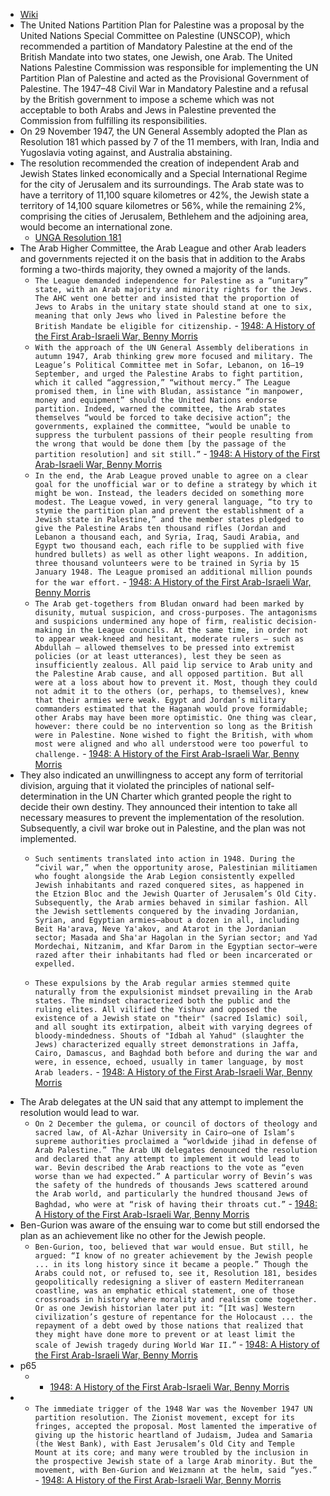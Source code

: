 - [Wiki](https://en.wikipedia.org/wiki/United_Nations_Partition_Plan_for_Palestine)
- The United Nations Partition Plan for Palestine was a proposal by the United Nations Special Committee on Palestine (UNSCOP), which recommended a partition of Mandatory Palestine at the end of the British Mandate into two states, one Jewish, one Arab. The United Nations Palestine Commission was responsible for implementing the UN Partition Plan of Palestine and acted as the Provisional Government of Palestine. The 1947–48 Civil War in Mandatory Palestine and a refusal by the British government to impose a scheme which was not acceptable to both Arabs and Jews in Palestine prevented the Commission from fulfilling its responsibilities.
- On 29 November 1947, the UN General Assembly adopted the Plan as Resolution 181 which passed by 7 of the 11 members, with Iran, India and Yugoslavia voting against, and Australia abstaining.
- The resolution recommended the creation of independent Arab and Jewish States linked economically and a Special International Regime for the city of Jerusalem and its surroundings. The Arab state was to have a territory of 11,100 square kilometres or 42%, the Jewish state a territory of 14,100 square kilometres or 56%, while the remaining 2%, comprising the cities of Jerusalem, Bethlehem and the adjoining area, would become an international zone.
	- [UNGA Resolution 181](https://daccess-ods.un.org/access.nsf/Get?OpenAgent&DS=A/RES/181(II)&Lang=E)
- The Arab Higher Committee, the Arab League and other Arab leaders and governments rejected it on the basis that in addition to the Arabs forming a two-thirds majority, they owned a majority of the lands.
    - `The League demanded independence for Palestine as a “unitary” state, with an Arab majority and minority rights for the Jews. The AHC went one better and insisted that the proportion of Jews to Arabs in the unitary state should stand at one to six, meaning that only Jews who lived in Palestine before the British Mandate be eligible for citizenship.`  - [1948: A History of the First Arab-Israeli War, Benny Morris](https://cloudflare-ipfs.com/ipfs/bafykbzaceboh6eehlb6m6qeyfzcadyiri4vhj3syboxaidhido32jriuuaj3c?filename=Benny%20Morris%20-%201948_%20A%20History%20of%20the%20First%20Arab-Israeli%20War-Yale%20University%20Press%20%282008%29.pdf)
    - `With the approach of the UN General Assembly deliberations in autumn 1947, Arab thinking grew more focused and military. The League’s Political Committee met in Sofar, Lebanon, on 16–19 September, and urged the Palestine Arabs to fight partition, which it called “aggression,” “without mercy.” The League promised them, in line with Bludan, assistance “in manpower, money and equipment” should the United Nations endorse partition. Indeed, warned the committee, the Arab states themselves “would be forced to take decisive action”; the governments, explained the committee, “would be unable to suppress the turbulent passions of their people resulting from the wrong that would be done them [by the passage of the partition resolution] and sit still.”`  - [1948: A History of the First Arab-Israeli War, Benny Morris](https://cloudflare-ipfs.com/ipfs/bafykbzaceboh6eehlb6m6qeyfzcadyiri4vhj3syboxaidhido32jriuuaj3c?filename=Benny%20Morris%20-%201948_%20A%20History%20of%20the%20First%20Arab-Israeli%20War-Yale%20University%20Press%20%282008%29.pdf)
    - `In the end, the Arab League proved unable to agree on a clear goal for the unofficial war or to define a strategy by which it might be won. Instead, the leaders decided on something more modest. The League vowed, in very general language, “to try to stymie the partition plan and prevent the establishment of a Jewish state in Palestine,” and the member states pledged to give the Palestine Arabs ten thousand rifles (Jordan and Lebanon a thousand each, and Syria, Iraq, Saudi Arabia, and Egypt two thousand each, each rifle to be supplied with five hundred bullets) as well as other light weapons. In addition, three thousand volunteers were to be trained in Syria by 15 January 1948. The League promised an additional million pounds for the war effort.`  - [1948: A History of the First Arab-Israeli War, Benny Morris](https://cloudflare-ipfs.com/ipfs/bafykbzaceboh6eehlb6m6qeyfzcadyiri4vhj3syboxaidhido32jriuuaj3c?filename=Benny%20Morris%20-%201948_%20A%20History%20of%20the%20First%20Arab-Israeli%20War-Yale%20University%20Press%20%282008%29.pdf)
    - `The Arab get-togethers from Bludan onward had been marked by disunity, mutual suspicion, and cross-purposes. The antagonisms and suspicions undermined any hope of firm, realistic decision-making in the League councils. At the same time, in order not to appear weak-kneed and hesitant, moderate rulers — such as Abdullah — allowed themselves to be pressed into extremist policies (or at least utterances), lest they be seen as insufficiently zealous. All paid lip service to Arab unity and the Palestine Arab cause, and all opposed partition. But all were at a loss about how to prevent it. Most, though they could not admit it to the others (or, perhaps, to themselves), knew that their armies were weak. Egypt and Jordan’s military commanders estimated that the Haganah would prove formidable; other Arabs may have been more optimistic. One thing was clear, however: there could be no intervention so long as the British were in Palestine. None wished to fight the British, with whom most were aligned and who all understood were too powerful to challenge.`  - [1948: A History of the First Arab-Israeli War, Benny Morris](https://cloudflare-ipfs.com/ipfs/bafykbzaceboh6eehlb6m6qeyfzcadyiri4vhj3syboxaidhido32jriuuaj3c?filename=Benny%20Morris%20-%201948_%20A%20History%20of%20the%20First%20Arab-Israeli%20War-Yale%20University%20Press%20%282008%29.pdf)
- They also indicated an unwillingness to accept any form of territorial division, arguing that it violated the principles of national self-determination in the UN Charter which granted people the right to decide their own destiny. They announced their intention to take all necessary measures to prevent the implementation of the resolution. Subsequently, a civil war broke out in Palestine, and the plan was not implemented.
    - `Such sentiments translated into action in 1948. During the “civil war,” when the opportunity arose, Palestinian militiamen who fought alongside the Arab Legion consistently expelled Jewish inhabitants and razed conquered sites, as happened in the Etzion Bloc and the Jewish Quarter of Jerusalem’s Old City. Subsequently, the Arab armies behaved in similar fashion. All the Jewish settlements conquered by the invading Jordanian, Syrian, and Egyptian armies—about a dozen in all, including Beit Ha'arava, Neve Ya'akov, and Atarot in the Jordanian sector; Masada and Sha'ar Hagolan in the Syrian sector; and Yad Mordechai, Nitzanim, and Kfar Darom in the Egyptian sector—were razed after their inhabitants had fled or been incarcerated or expelled.`
      
    - `These expulsions by the Arab regular armies stemmed quite naturally from the expulsionist mindset prevailing in the Arab states. The mindset characterized both the public and the ruling elites. All vilified the Yishuv and opposed the existence of a Jewish state on "their" (sacred Islamic) soil, and all sought its extirpation, albeit with varying degrees of bloody-mindedness. Shouts of "Idbah al Yahud" (slaughter the Jews) characterized equally street demonstrations in Jaffa, Cairo, Damascus, and Baghdad both before and during the war and were, in essence, echoed, usually in tamer language, by most Arab leaders.` - [1948: A History of the First Arab-Israeli War, Benny Morris](https://cloudflare-ipfs.com/ipfs/bafykbzaceboh6eehlb6m6qeyfzcadyiri4vhj3syboxaidhido32jriuuaj3c?filename=Benny%20Morris%20-%201948_%20A%20History%20of%20the%20First%20Arab-Israeli%20War-Yale%20University%20Press%20%282008%29.pdf)    
- The Arab delegates at the UN said that any attempt to implement the resolution would lead to war.
    - `On 2 December the gulema, or council of doctors of theology and sacred law, of Al-Azhar University in Cairo—one of Islam’s supreme authorities proclaimed a “worldwide jihad in defense of Arab Palestine.” The Arab UN delegates denounced the resolution and declared that any attempt to implement it would lead to war. Bevin described the Arab reactions to the vote as “even worse than we had expected.” A particular worry of Bevin’s was the safety of the hundreds of thousands Jews scattered around the Arab world, and particularly the hundred thousand Jews of Baghdad, who were at “risk of having their throats cut.”`  - [1948: A History of the First Arab-Israeli War, Benny Morris](https://cloudflare-ipfs.com/ipfs/bafykbzaceboh6eehlb6m6qeyfzcadyiri4vhj3syboxaidhido32jriuuaj3c?filename=Benny%20Morris%20-%201948_%20A%20History%20of%20the%20First%20Arab-Israeli%20War-Yale%20University%20Press%20%282008%29.pdf)
- Ben-Gurion was aware of the ensuing war to come but still endorsed the plan as an achievement like no other for the Jewish people.
    - `Ben-Gurion, too, believed that war would ensue. But still, he argued: “I know of no greater achievement by the Jewish people ... in its long history since it became a people.” Though the Arabs could not, or refused to, see it, Resolution 181, besides geopolitically redesigning a sliver of eastern Mediterranean coastline, was an emphatic ethical statement, one of those crossroads in history where morality and realism come together. Or as one Jewish historian later put it: “[It was] Western civilization’s gesture of repentance for the Holocaust ... the repayment of a debt owed by those nations that realized that they might have done more to prevent or at least limit the scale of Jewish tragedy during World War II.”`  - [1948: A History of the First Arab-Israeli War, Benny Morris](https://cloudflare-ipfs.com/ipfs/bafykbzaceboh6eehlb6m6qeyfzcadyiri4vhj3syboxaidhido32jriuuaj3c?filename=Benny%20Morris%20-%201948_%20A%20History%20of%20the%20First%20Arab-Israeli%20War-Yale%20University%20Press%20%282008%29.pdf)
- p65
    -   - [1948: A History of the First Arab-Israeli War, Benny Morris](https://cloudflare-ipfs.com/ipfs/bafykbzaceboh6eehlb6m6qeyfzcadyiri4vhj3syboxaidhido32jriuuaj3c?filename=Benny%20Morris%20-%201948_%20A%20History%20of%20the%20First%20Arab-Israeli%20War-Yale%20University%20Press%20%282008%29.pdf)
- 
	- `The immediate trigger of the 1948 War was the November 1947 UN partition resolution. The Zionist movement, except for its fringes, accepted the proposal. Most lamented the imperative of giving up the historic heartland of Judaism, Judea and Samaria (the West Bank), with East Jerusalem’s Old City and Temple Mount at its core; and many were troubled by the inclusion in the prospective Jewish state of a large Arab minority. But the movement, with Ben-Gurion and Weizmann at the helm, said “yes.”`  - [1948: A History of the First Arab-Israeli War, Benny Morris](https://cloudflare-ipfs.com/ipfs/bafykbzaceboh6eehlb6m6qeyfzcadyiri4vhj3syboxaidhido32jriuuaj3c?filename=Benny%20Morris%20-%201948_%20A%20History%20of%20the%20First%20Arab-Israeli%20War-Yale%20University%20Press%20%282008%29.pdf)